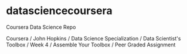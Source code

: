 # datasciencecoursera
Coursera Data Science Repo

Coursera / John Hopkins / Data Science Specialization / Data Scientist's Toolbox / Week 4 / Assemble Your Toolbox / Peer Graded Assignment

